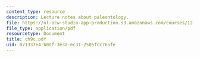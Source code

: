 ```yaml
---
content_type: resource
description: Lecture notes about paleontology.
file: https://ol-ocw-studio-app-production.s3.amazonaws.com/courses/12-110-sedimentary-geology-spring-2007/071337e4b0df3e3aec312505fcc765fe_ch9c.pdf
file_type: application/pdf
resourcetype: Document
title: ch9c.pdf
uid: 071337e4-b0df-3e3a-ec31-2505fcc765fe
---
```

